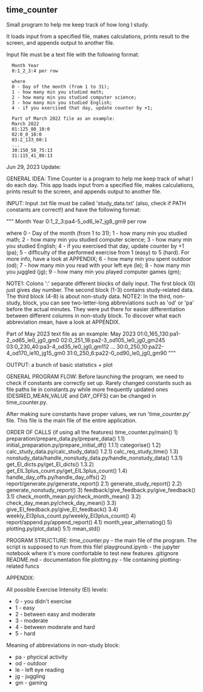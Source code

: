 ## time_counter

Small program to help me keep track of how long I study. 

It loads input from a specified file, makes calculations, prints result to the screen, and appends output to another file.

Input file must be a text file with the following format:

```
  Month Year
  0:1_2_3:4 per row

  where
  0 - Day of the month (from 1 to 31);
  1 - how many min you studied math;
  2 - how many min you studied computer science;
  3 - how many min you studied English;
  4 - if you exercised that day, update counter by +1;

  Part of March 2022 file as an example:
  March 2022
  01:125_80_10:0
  02:0_0_10:0
  03:2_133_60:1
  ...
  30:150_50_75:13
  31:115_41_80:13
```


Jun 29, 2023 Update:


GENERAL IDEA:
Time Counter is a program to help me keep track of what I do each day. This app loads input from a specified file, makes calculations, prints result to the screen, and appends output to another file.


INPUT:
Input .txt file must be called 'study_data.txt' (also, check if PATH constants are correct!) and have the following format:

"""
  Month Year
  0:1_2_3:pa4-5_od6_le7_jg8_gm9 per row

  where
  0 - Day of the month (from 1 to 31);
  1 - how many min you studied math;
  2 - how many min you studied computer science;
  3 - how many min you studied English;
  4 - if you exercised that day, update counter by +1 (pa);
  5 - difficulty of the performed exercise from 1 (easy) to 5 (hard). For more info, have a look at APPENDIX;
  6 - how many min you spent outdoor (od);
  7 - how many min you read with your left eye (le);
  8 - how many min you juggled (jg);
  9 - how many min you played computer games (gm);

  NOTE1: Colons ':' separate different blocks of daily input. The first block (0) just gives day number. The second block (1-3) contains study-related data. The third block (4-8) is about non-study data.
  NOTE2: In the third, non-study, block, you can see two-letter-long abbreviations such as 'od' or 'pa' before the actual minutes. They were put there for easier differentiation between different columns in non-study block. To discover what each abbreviation mean, have a look at APPENDIX.

  Part of May 2023 text file as an example:
  May 2023
  01:0_165_130:pa1-2_od65_le0_jg0_gm0
  02:0_251_18:pa2-3_od105_le0_jg0_gm245
  03:0_230_40:pa3-4_od35_le0_jg0_gm112
  ...
  30:0_250_10:pa22-4_od170_le10_jg15_gm0
  31:0_250_6:pa22-0_od90_le0_jg0_gm90
"""


OUTPUT:
a bunch of basic statistics + plot


GENERAL PROGRAM FLOW:
Before launching the program, we need to check if constants are correctly set up. Rarely changed constants such as file paths lie in constants.py while more frequently updated ones (DESIRED_MEAN_VALUE and DAY_OFFS) can be changed in time_counter.py.

After making sure constants have proper values, we run 'time_counter.py' file. This file is the main file of the entire application.

ORDER OF CALLS (if using all the features)
time_counter.py/main()
    1) preparation/prepare_data.py/prepare_data()
        1.1) initial_preparation.py/prepare_initial_df()
            1.1.1) categorise()
        1.2) calc_study_data.py/calc_study_data()
            1.2.1) calc_req_study_time()
        1.3) nonstudy_data/handle_nonstudy_data.py/handle_nonstudy_data()
          1.3.1) get_EI_dicts.py/get_EI_dicts()
          1.3.2) get_EIL3plus_count.py/get_EIL3plus_count()
        1.4) handle_day_offs.py/handle_day_offs()
    2) report/generate.py/generate_report()
        2.1) generate_study_report()
        2.2) generate_nonstudy_report()
    3) feedback/give_feedback.py/give_feedback()
        3.1) check_month_mean.py/check_month_mean()
        3.2) check_day_mean.py/check_day_mean()
        3.3) give_EI_feedback.py/give_EI_feedback()
        3.4) weekly_EI3plus_count.py/weekly_EI3plus_count()
    4) report/append.py/append_report()
        4.1) month_year_alternating()
    5) plotting.py/plot_data()
        5.1) mean_std()


PROGRAM STRUCTURE:
time_counter.py - the main file of the program. The script is supposed to run from this file!
playground.ipynb - the jupyter notebook where it's more comfortable to test new features
.gitignore
README.md - documentation file
plotting.py - file containing plotting-related funcs


APPENDIX:

All possible Exercise Intensity (EI) levels:
- 0 - you didn't exercise
- 1 - easy
- 2 - between easy and moderate
- 3 - moderate
- 4 - between moderate and hard
- 5 - hard

Meaning of abbreviations in non-study block:
- pa - phycical activity
- od - outdoor
- le - left eye reading
- jg - juggling
- gm - gaming
